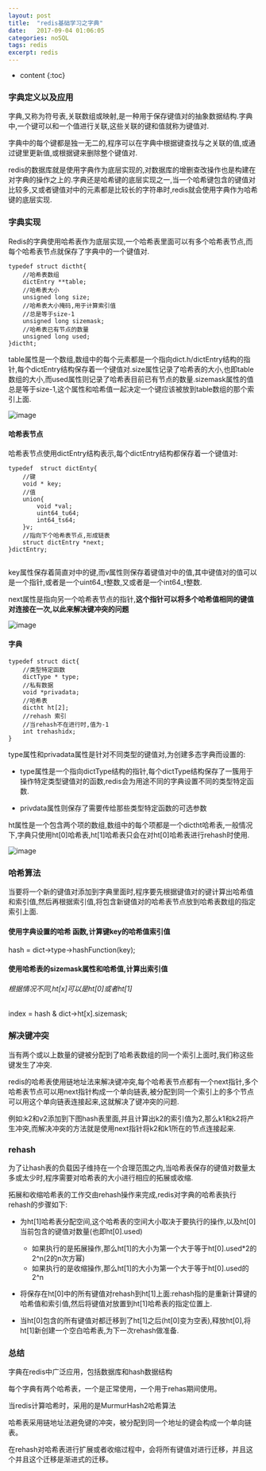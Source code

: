 ```yaml
---
layout: post
title:  "redis基础学习之字典"
date:   2017-09-04 01:06:05
categories: noSQL
tags: redis
excerpt: redis
---
```



* content
{:toc}

### 字典定义以及应用

字典,又称为符号表,关联数组或映射,是一种用于保存键值对的抽象数据结构.字典中,一个键可以和一个值进行关联,这些关联的键和值就称为键值对.

字典中的每个键都是独一无二的,程序可以在字典中根据键查找与之关联的值,或通过键里更新值,或根据键来删除整个键值对.

redis的数据库就是使用字典作为底层实现的,对数据库的增删查改操作也是构建在对字典的操作之上的.字典还是哈希键的底层实现之一,当一个哈希键包含的键值对比较多,又或者键值对中的元素都是比较长的字符串时,redis就会使用字典作为哈希键的底层实现.


### 字典实现

Redis的字典使用哈希表作为底层实现,一个哈希表里面可以有多个哈希表节点,而每个哈希表节点就保存了字典中的一个键值对.

```
typedef struct dictht{
    //哈希表数组
    dictEntry **table;
    //哈希表大小
    unsigned long size;
    //哈希表大小掩码,用于计算索引值
    //总是等于size-1
    unsigned long sizemask;
    //哈希表已有节点的数量
    unsigned long used;
}dictht;

```
table属性是一个数组,数组中的每个元素都是一个指向dict.h/dictEntry结构的指针,每个dictEntry结构保存着一个键值对.size属性记录了哈希表的大小,也即table数组的大小,而used属性则记录了哈希表目前已有节点的数量.sizemask属性的值总是等于size-1,这个属性和哈希值一起决定一个键应该被放到table数组的那个索引上面.

![image](https://ws1.sinaimg.cn/large/b1eb59d9ly1fwxnzmlehtj20bi06zq3i.jpg)


#### 哈希表节点

哈希表节点使用dictEntry结构表示,每个dictEntry结构都保存着一个键值对:

```
typedef  struct dictEnty{
    //键
    void * key;
    //值
    union{
        void *val;
        uint64_tu64;
        int64_ts64;
    }v;
    //指向下个哈希表节点,形成链表
    struct dictEntry *next;
}dictEntry;


```

key属性保存着简直对中的键,而v属性则保存着键值对中的值,其中键值对的值可以是一个指针,或者是一个uint64_t整数,又或者是一个int64_t整数.

next属性是指向另一个哈希表节点的指针,**这个指针可以将多个哈希值相同的键值对连接在一次,以此来解决键冲突的问题**

![image](https://ws1.sinaimg.cn/large/b1eb59d9ly1fwxo3kaxdcj20lg07f0ts.jpg)

#### 字典

```
typedef struct dict{
    //类型特定函数
    dictType * type;
    //私有数据
    void *privadata;
    //哈希表
    dictht ht[2];
    //rehash 索引
    //当rehash不在进行时,值为-1
    int trehashidx;
}

```

type属性和privadata属性是针对不同类型的键值对,为创建多态字典而设置的:

- type属性是一个指向dictType结构的指针,每个dictType结构保存了一簇用于操作特定类型键值对的函数,redis会为用途不同的字典设置不同的类型特定函数.

- privdata属性则保存了需要传给那些类型特定函数的可选参数

ht属性是一个包含两个项的数组,数组中的每个项都是一个dictht哈希表,一般情况下,字典只使用ht[0]哈希表,ht[1]哈希表只会在对ht[0]哈希表进行rehash时使用.

![image](https://ws1.sinaimg.cn/large/b1eb59d9ly1fwxo6wlbuhj20lr0cbabs.jpg)


### 哈希算法

当要将一个新的键值对添加到字典里面时,程序要先根据键值对的键计算出哈希值和索引值,然后再根据索引值,将包含新键值对的哈希表节点放到哈希表数组的指定索引上面.

#### 使用字典设置的哈希 函数,计算键key的哈希值索引值

hash = dict->type->hashFunction(key);
#### 使用哈希表的sizemask属性和哈希值,计算出索引值
###### 根据情况不同,ht[x]可以是ht[0]或者ht[1]
index = hash & dict->ht[x].sizemask;


### 解决键冲突

当有两个或以上数量的键被分配到了哈希表数组的同一个索引上面时,我们称这些键发生了冲突.

redis的哈希表使用链地址法来解决键冲突,每个哈希表节点都有一个next指针,多个哈希表节点可以用next指针构成一个单向链表,被分配到同一个索引上的多个节点可以用这个单向链表连接起来,这就解决了键冲突的问题.

例如:k2和v2添加到下图hash表里面,并且计算出k2的索引值为2,那么k1和k2将产生冲突,而解决冲突的方法就是使用next指针将k2和k1所在的节点连接起来.



### rehash

为了让hash表的负载因子维持在一个合理范围之内,当哈希表保存的键值对数量太多或太少时,程序需要对哈希表的大小进行相应的拓展或收缩.

拓展和收缩哈希表的工作交由rehash操作来完成,redis对字典的哈希表执行rehash的步骤如下:

- 为ht[1]哈希表分配空间,这个哈希表的空间大小取决于要执行的操作,以及ht[0]当前包含的键值对数量(也即ht[0].used)
  - 如果执行的是拓展操作,那么ht[1]的大小为第一个大于等于ht[0].used*2的2^n(2的n次方幂)
  - 如果执行的是收缩操作,那么ht[1]的大小为第一个大于等于ht[0].used的2^n

- 将保存在ht[0]中的所有键值对rehash到ht[1]上面:rehash指的是重新计算键的哈希值和索引值,然后将键值对放置到ht[1]哈希表的指定位置上.

- 当ht[0]包含的所有键值对都迁移到了ht[1]之后(ht[0]变为空表),释放ht[0],将ht[1]新创建一个空白哈希表,为下一次rehash做准备.

### 总结

字典在redis中广泛应用，包括数据库和hash数据结构

每个字典有两个哈希表，一个是正常使用，一个用于rehas期间使用。

当redis计算哈希时，采用的是MurmurHash2哈希算法

哈希表采用链地址法避免键的冲突，被分配到同一个地址的键会构成一个单向链表。

在rehash对哈希表进行扩展或者收缩过程中，会将所有键值对进行迁移，并且这个并且这个迁移是渐进式的迁移。
